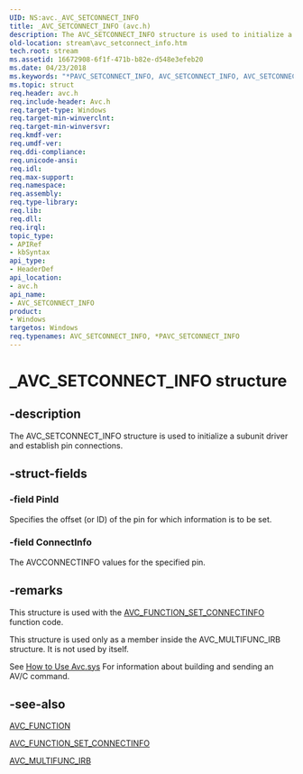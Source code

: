 ```yaml
---
UID: NS:avc._AVC_SETCONNECT_INFO
title: _AVC_SETCONNECT_INFO (avc.h)
description: The AVC_SETCONNECT_INFO structure is used to initialize a subunit driver and establish pin connections.
old-location: stream\avc_setconnect_info.htm
tech.root: stream
ms.assetid: 16672908-6f1f-471b-b82e-d548e3efeb20
ms.date: 04/23/2018
ms.keywords: "*PAVC_SETCONNECT_INFO, AVC_SETCONNECT_INFO, AVC_SETCONNECT_INFO structure [Streaming Media Devices], PAVC_SETCONNECT_INFO, PAVC_SETCONNECT_INFO structure pointer [Streaming Media Devices], _AVC_SETCONNECT_INFO, avc/AVC_SETCONNECT_INFO, avc/PAVC_SETCONNECT_INFO, avcref_eec9cff7-6ae3-49d3-a649-349b8284630b.xml, stream.avc_setconnect_info"
ms.topic: struct
req.header: avc.h
req.include-header: Avc.h
req.target-type: Windows
req.target-min-winverclnt: 
req.target-min-winversvr: 
req.kmdf-ver: 
req.umdf-ver: 
req.ddi-compliance: 
req.unicode-ansi: 
req.idl: 
req.max-support: 
req.namespace: 
req.assembly: 
req.type-library: 
req.lib: 
req.dll: 
req.irql: 
topic_type:
- APIRef
- kbSyntax
api_type:
- HeaderDef
api_location:
- avc.h
api_name:
- AVC_SETCONNECT_INFO
product:
- Windows
targetos: Windows
req.typenames: AVC_SETCONNECT_INFO, *PAVC_SETCONNECT_INFO
---
```


# _AVC_SETCONNECT_INFO structure


## -description


The AVC_SETCONNECT_INFO structure is used to initialize a subunit driver and establish pin connections.


## -struct-fields




### -field PinId

Specifies the offset (or ID) of the pin for which information is to be set.


### -field ConnectInfo

The AVCCONNECTINFO values for the specified pin.


## -remarks



This structure is used with the <a href="https://docs.microsoft.com/windows-hardware/drivers/stream/avc-function-set-connectinfo">AVC_FUNCTION_SET_CONNECTINFO</a> function code.

This structure is used only as a member inside the AVC_MULTIFUNC_IRB structure. It is not used by itself.

See <a href="https://docs.microsoft.com/windows-hardware/drivers/stream/using-avc-sys">How to Use Avc.sys</a> For information about building and sending an AV/C command.




## -see-also




<a href="https://docs.microsoft.com/windows-hardware/drivers/ddi/content/avc/ne-avc-_tagavc_function">AVC_FUNCTION</a>



<a href="https://docs.microsoft.com/windows-hardware/drivers/stream/avc-function-set-connectinfo">AVC_FUNCTION_SET_CONNECTINFO</a>



<a href="https://docs.microsoft.com/windows-hardware/drivers/ddi/content/avc/ns-avc-_avc_multifunc_irb">AVC_MULTIFUNC_IRB</a>
 

 


